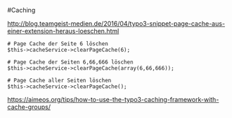 #Caching

http://blog.teamgeist-medien.de/2016/04/typo3-snippet-page-cache-aus-einer-extension-heraus-loeschen.html

```
# Page Cache der Seite 6 löschen
$this->cacheService->clearPageCache(6);
  
# Page Cache der Seiten 6,66,666 löschen
$this->cacheService->clearPageCache(array(6,66,666));
  
# Page Cache aller Seiten löschen
$this->cacheService->clearPageCache();
```


https://aimeos.org/tips/how-to-use-the-typo3-caching-framework-with-cache-groups/



